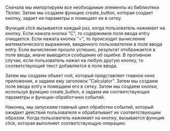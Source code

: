Сначала мы импортируем все необходимые элементы из библиотеки Tkinter. Затем мы создаем функцию create_button, которая создает кнопку, задает ее параметры и помещает ее в сетку. 

Функция click вызывается каждый раз, когда пользователь нажимает на кнопку. Если нажата кнопка "C", то содержимое поля ввода entry очищается. Если нажата кнопка "=", то происходит вычисление математического выражения, введенного пользователем в поле ввода entry. Если вычисление прошло успешно, результат отображается в поле ввода, иначе выводится сообщение об ошибке. В противном случае, если пользователь нажал на любую другую кнопку, то соответствующий текст добавляется в поле ввода.

Затем мы создаем объект root, который представляет главное окно приложения, и задаем ему заголовок "Calculator". Затем мы создаем поле ввода entry и помещаем его в сетку. Затем мы создаем кнопки, используя функцию create_button, и задаем им соответствующие параметры и функции-обработчики событий.

Наконец, мы запускаем главный цикл обработки событий, который ожидает действий пользователя и обрабатывает их соответствующим образом. Когда пользователь нажимает на кнопку, вызывается функция click, которая выполняет соответствующую операцию.
